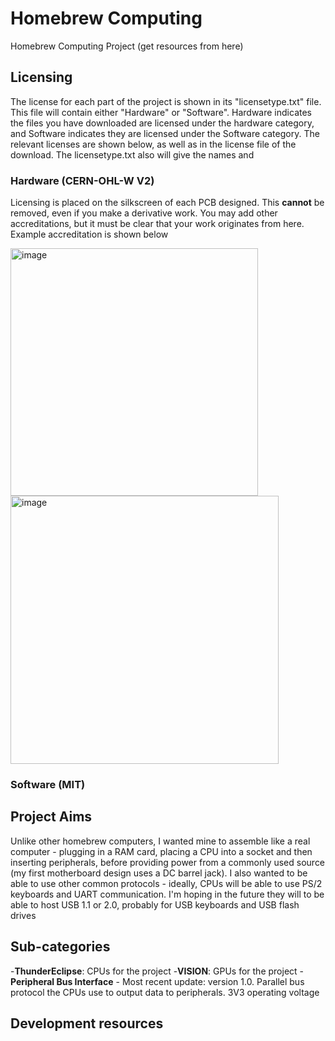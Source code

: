 # Homebrew Computing
Homebrew Computing Project (get resources from here)


## Licensing
The license for each part of the project is shown in its "licensetype.txt" file. This file will contain either "Hardware" or "Software". Hardware indicates the files you have downloaded are licensed under the hardware category, and Software indicates they are licensed under the Software category. The relevant licenses are shown below, as well as in the license file of the download. The licensetype.txt also will give the names and 

### Hardware (CERN-OHL-W V2)
Licensing is placed on the silkscreen of each PCB designed. This **cannot** be removed, even if you make a derivative work. You may add other accreditations, but it must be clear that your work originates from here. Example accreditation is shown below 

<img width="396" alt="image" src="https://github.com/UnethicalBear/Homebrew/assets/78081711/4b272d5d-5909-46ca-b56d-785a6ec047a0">
<img width="429" alt="image" src="https://github.com/UnethicalBear/Homebrew/assets/78081711/dd089813-b1fe-4684-8049-ec29b34ccf95">

### Software (MIT)

## Project Aims
Unlike other homebrew computers, I wanted mine to assemble like a real computer - plugging in a RAM card, placing a CPU into a socket and then inserting peripherals, before providing power from a commonly used source (my first motherboard design uses a DC barrel jack). I also wanted to be able to use other common protocols - ideally, CPUs will be able to use PS/2 keyboards and UART communication. I'm hoping in the future they will to be able to host USB 1.1 or 2.0, probably for USB keyboards and USB flash drives

## Sub-categories
  -**ThunderEclipse**: CPUs for the project
  -**VISION**: GPUs for the project
  -**Peripheral Bus Interface** - Most recent update: version 1.0. Parallel bus protocol the CPUs use to output data to peripherals. 3V3 operating voltage
  

## Development resources



